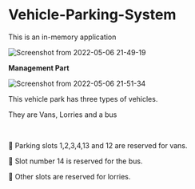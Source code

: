 #  Vehicle-Parking-System 

<p>This is an in-memory application</p>

![Screenshot from 2022-05-06 21-49-19](https://user-images.githubusercontent.com/88975401/167172542-a4e0e3bf-a96b-4b2a-ab4f-6bb017473a58.png)

<p><b>Management Part</b></p>

![Screenshot from 2022-05-06 21-51-34](https://user-images.githubusercontent.com/88975401/167172880-97aea3dc-f6c1-48a6-9939-dda38e3d24b0.png)

<p>This vehicle park has three types of vehicles.</p>
<p>They are Vans, Lorries and a bus</p><br>

<p>🚐 Parking slots 1,2,3,4,13 and 12 are reserved for vans.</p>
<p>🚌 Slot number 14 is reserved for the bus.</p>
<p>🚚 Other slots are reserved for lorries.</p>
